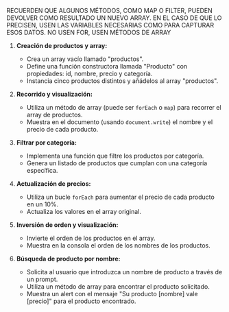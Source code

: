 RECUERDEN QUE ALGUNOS MÉTODOS, COMO MAP O FILTER, PUEDEN DEVOLVER COMO RESULTADO UN NUEVO ARRAY. EN EL CASO DE QUE LO PRECISEN, USEN LAS VARIABLES NECESARIAS COMO PARA CAPTURAR ESOS DATOS.
NO USEN FOR, USEN MÉTODOS DE ARRAY

1. **Creación de productos y array:**
   - Crea un array vacío llamado "productos".
   - Define una función constructora llamada "Producto" con propiedades: id, nombre, precio y categoría.
   - Instancia cinco productos distintos y añádelos al array "productos".

2. **Recorrido y visualización:**
   - Utiliza un método de array (puede ser `forEach` o `map`) para recorrer el array de productos.
   - Muestra en el documento (usando `document.write`) el nombre y el precio de cada producto.

3. **Filtrar por categoría:**
   - Implementa una función que filtre los productos por categoría.
   - Genera un listado de productos que cumplan con una categoría específica.

4. **Actualización de precios:**
   - Utiliza un bucle `forEach` para aumentar el precio de cada producto en un 10%.
   - Actualiza los valores en el array original.

5. **Inversión de orden y visualización:**
   - Invierte el orden de los productos en el array.
   - Muestra en la consola el orden de los nombres de los productos.

6. **Búsqueda de producto por nombre:**
   - Solicita al usuario que introduzca un nombre de producto a través de un prompt.
   - Utiliza un método de array para encontrar el producto solicitado.
   - Muestra un alert con el mensaje "Su producto [nombre] vale [precio]" para el producto encontrado.
